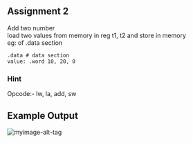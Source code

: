 ## Assignment 2
Add two number <br/>
load two values from memory in reg t1, t2 and store in memory <br />
eg: of .data section <br />
```
.data # data section
value: .word 10, 20, 0
```
### Hint
Opcode:- lw, la, add, sw

## Example Output

![myimage-alt-tag](https://github.com/amarjeet-saini/Learning-MIPS32/blob/main/Assignment-03/Screenshot%20from%202021-09-20%2022-45-29.png)
